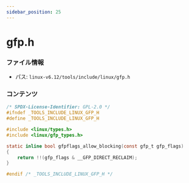 ```yaml
---
sidebar_position: 25
---
```

# gfp.h

### ファイル情報

- パス: `linux-v6.12/tools/include/linux/gfp.h`

### コンテンツ

```h
/* SPDX-License-Identifier: GPL-2.0 */
#ifndef _TOOLS_INCLUDE_LINUX_GFP_H
#define _TOOLS_INCLUDE_LINUX_GFP_H

#include <linux/types.h>
#include <linux/gfp_types.h>

static inline bool gfpflags_allow_blocking(const gfp_t gfp_flags)
{
	return !!(gfp_flags & __GFP_DIRECT_RECLAIM);
}

#endif /* _TOOLS_INCLUDE_LINUX_GFP_H */

```
